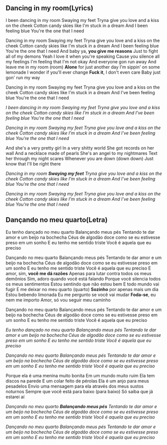 ## Dancing in my room(Lyrics)

I been dancing in my room
Swaying my feet
Tryna give you love and a kiss on the cheek
Cotton candy skies like I'm stuck in a dream
And I been feeling blue
You're the one that I need

Dancing in my room
Swaying my feet
Tryna give you love and a kiss on the cheek
Cotton candy skies like I'm stuck in a dream
And I been feeling blue
You're the one that I need
And baby ya, **you give me reasons**
Just to fight all of my demons
Yeah I love it when you're speaking
Cause you silence all my feelings
I'm feeling that I'm not okay
And everyone gon run away
And leave me in my room (room)
**Alone** for just another day
I'm sippin' on some lemonade
I wonder if you'll ever change
**Fuck it**, I don't even care
Baby just gon' run my way

Dancing in my room
Swaying my feet
Tryna give you love and a kiss on the cheek
Cotton candy skies like I'm stuck in a dream
And I've been feeling blue
You're the one that I need

_I been dancing in my room_
_Swaying my feet_
_Tryna give you love and a kiss on the cheek_
_Cotton candy skies like I'm stuck in a dream_
_And I've been feeling blue_
_You're the one that I need_

_Dancing in my room_
_Swaying my feet_
_Tryna give you love and a kiss on the cheek_
_Cotton candy skies like I'm stuck in a dream_
_And I've been feeling blue_
_You're the one that I need_

And she's a very pretty girl
In a very shitty world
She got records on her wall
And a necklace made of pearls
She's an angel to my nightmares
Text her through my night scares
Whenever you are down (down down)
Just know that I'll be right there

_Dancing in my room_
_**Swaying my feet**_
_Tryna give you love and a kiss on the cheek_
_Cotton candy skies like I'm stuck in a dream_
_And I've been feeling blue_
_You're the one that I need_

_Dancing in my room_
_Swaying my feet_
_Tryna give you love and a kiss on the cheek_
_Cotton candy skies like I'm stuck in a dream_
_And I've been feeling blue_
_You're the one that I need_

## Dançando no meu quarto(Letra)

Eu tenho dançado no meu quarto
Balançando meus pés
Tentando te dar amor e um beijo na bochecha
Céus de algodão doce como se eu estivesse preso em um sonho
E eu tenho me sentido triste
Você é aquela que eu preciso

Dançando no meu quarto
Balançando meus pés
Tentando te dar amor e um beijo na bochecha
Céus de algodão doce como se eu estivesse preso em um sonho
E eu tenho me sentido triste
Você é aquela que eu preciso
E amor, sim, **você me dá razões**
Apenas para lutar contra todos os meus demônios
Sim, adoro quando você está falando
Porque você silencia todos os meus sentimentos
Estou sentindo que não estou bem
E todo mundo vai fugir
E me deixar no meu quarto (quarto)
**Sozinho** por apenas mais um dia
Estou bebendo limonada
Eu me pergunto se você vai mudar
**Foda-se**, eu nem me importo
Amor, só vou seguir meu caminho

Dançando no meu quarto
Balançando meus pés
Tentando te dar amor e um beijo na bochecha
Céus de algodão doce como se eu estivesse preso em um sonho
E eu tenho me sentido triste
Você é aquela que eu preciso

_Eu tenho dançado no meu quarto_
_Balançando meus pés_
_Tentando te dar amor e um beijo na bochecha_
_Céus de algodão doce como se eu estivesse preso em um sonho_
_E eu tenho me sentido triste_
_Você é aquela que eu preciso_

_Dançando no meu quarto_
_Balançando meus pés_
_Tentando te dar amor e um beijo na bochecha_
_Céus de algodão doce como se eu estivesse preso em um sonho_
_E eu tenho me sentido triste_
_Você é aquela que eu preciso_

Porque ela é uma menina muito bonita
Em um mundo muito ruim
Ela tem discos na parede
E um colar feito de pérolas
Ela é um anjo para meus pesadelos
Envio uma mensagem para ela através dos meus sustos noturnos
Sempre que você está para baixo (para baixo)
Só saiba que já estarei aí

_Dançando no meu quarto_
_**Balançando meus pés**_
_Tentando te dar amor e um beijo na bochecha_
_Céus de algodão doce como se eu estivesse preso em um sonho_
_E eu tenho me sentido triste_
_Você é aquela que eu preciso_

_Dançando no meu quarto_
_Balançando meus pés_
_Tentando te dar amor e um beijo na bochecha_
_Céus de algodão doce como se eu estivesse preso em um sonho_
_E eu tenho me sentido triste_
_Você é aquela que eu preciso_